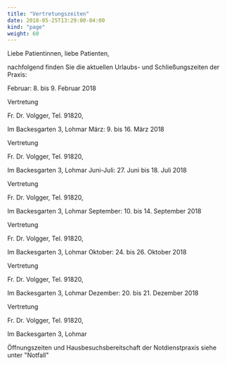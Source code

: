```yaml
---
title: "Vertretungszeiten"
date: 2018-05-25T13:29:00-04:00
kind: "page"
weight: 60
---
```


Liebe Patientinnen, liebe Patienten,

 
nachfolgend finden Sie die aktuellen Urlaubs- und Schließungszeiten der Praxis:

 
Februar:            8. bis 9. Februar 2018
	
Vertretung 

Fr. Dr. Volgger, Tel. 91820,

Im Backesgarten 3, Lohmar
März:                 9. bis 16. März 2018 
	
Vertretung 

Fr. Dr. Volgger, Tel. 91820,

Im Backesgarten 3, Lohmar
Juni-Juli:         27. Juni bis 18. Juli 2018
	
Vertretung 

Fr. Dr. Volgger, Tel. 91820,

Im Backesgarten 3, Lohmar
September:     10. bis 14. September 2018
	
Vertretung 

Fr. Dr. Volgger, Tel. 91820,

Im Backesgarten 3, Lohmar
Oktober:          24. bis 26. Oktober 2018
	
Vertretung 

Fr. Dr. Volgger, Tel. 91820,

Im Backesgarten 3, Lohmar
Dezember:      20. bis 21. Dezember 2018
	
Vertretung 

Fr. Dr. Volgger, Tel. 91820,

Im Backesgarten 3, Lohmar
 

 

Öffnungszeiten und Hausbesuchsbereitschaft der Notdienstpraxis siehe unter "Notfall"
